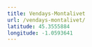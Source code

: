 ```yaml
---
title: Vendays-Montalivet
url: /vendays-montalivet/
latitude: 45.3555884
longitude: -1.0593641
---
```

